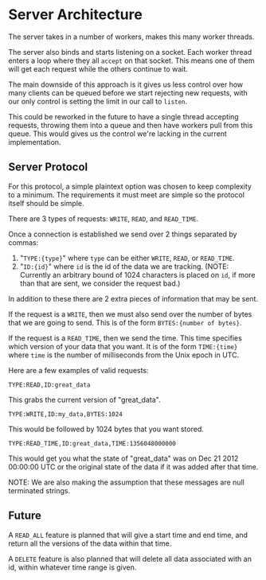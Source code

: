 
# Server Architecture

The server takes in a number of workers, makes this many worker threads.

The server also binds and starts listening on a socket. Each worker thread enters a loop where they all `accept` on that socket. This means one of them will get each request while the others continue to wait.

The main downside of this approach is it gives us less control over how many clients can be queued before we start rejecting new requests, with our only control is setting the limit in our call to `listen`.

This could be reworked in the future to have a single thread accepting requests, throwing them into a queue and then have workers pull from this queue. This would gives us the control we're lacking in the current implementation.


## Server Protocol

For this protocol, a simple plaintext option was chosen to keep complexity to a minimum. The requirements it must meet are simple so the protocol itself should be simple.

There are 3 types of requests: `WRITE`, `READ`, and `READ_TIME`. 

Once a connection is established we send over 2 things separated by commas:

1. "`TYPE:{type}`" where `type` can be either `WRITE`, `READ`, or `READ_TIME`.
2. "`ID:{id}`" where `id` is the id of the data we are tracking. (NOTE: Currently an arbitrary bound of 1024 characters is placed on `id`, if more than that are sent, we consider the request bad.)

In addition to these there are 2 extra pieces of information that may be sent.

If the request is a `WRITE`, then we must also send over the number of bytes that we are going to send. This is of the form `BYTES:{number of bytes}`.

If the request is a `READ_TIME`, then we send the time. This time specifies which version of your data that you want. It is of the form `TIME:{time}` where `time` is the number of milliseconds from the Unix epoch in UTC.

Here are a few examples of valid requests:

`TYPE:READ,ID:great_data` 

This grabs the current version of "great_data".

`TYPE:WRITE,ID:my_data,BYTES:1024` 

This would be followed by 1024 bytes that you want stored.

`TYPE:READ_TIME,ID:great_data,TIME:1356048000000`

This would get you what the state of "great_data" was on Dec 21 2012 00:00:00 UTC or the original state of the data if it was added after that time.

NOTE: We are also making the assumption that these messages are null terminated strings.


## Future

A `READ_ALL` feature is planned that will give a start time and end time, and return all the versions of the data within that time.

A `DELETE` feature is also planned that will delete all data associated with an id, within whatever time range is given.


